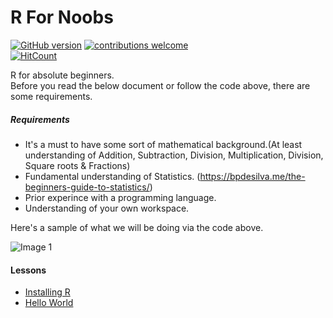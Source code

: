 # R For Noobs

[![GitHub version](https://badge.fury.io/gh/bpdesilva%2FRForNoobs.svg)](https://badge.fury.io/gh/bpdesilva%2FRForNoobs)
[![contributions welcome](https://img.shields.io/badge/contributions-welcome-brightgreen.svg?style=flat)](https://github.com/bpdesilva/RForNoobs/issues)  
[![HitCount](http://hits.dwyl.io/bpdesilva/RForNoobs.svg)](http://hits.dwyl.io/bpdesilva/RForNoobs)

R for absolute beginners.</br>
Before you read the below document or follow the code above, there are some requirements.</br>

##### Requirements

* It's a must to have some sort of mathematical background.(At least understanding of Addition, Subtraction, Division, Multiplication, Division, Square roots & Fractions)
* Fundamental understanding of Statistics. (https://bpdesilva.me/the-beginners-guide-to-statistics/)
* Prior experince with a programming language. 
* Understanding of your own workspace.

Here's a sample of what we will be doing via the code above.

![Image 1](https://github.com/bpdesilva/RForNoobs/blob/master/Examples/GGPlot.png)

#### Lessons
*  [Installing R](https://github.com/bpdesilva/RForNoobs/blob/master/Guides/InstallR.md)
*  [Hello World](https://github.com/bpdesilva/RForNoobs/blob/master/Guides/Hello.md)
